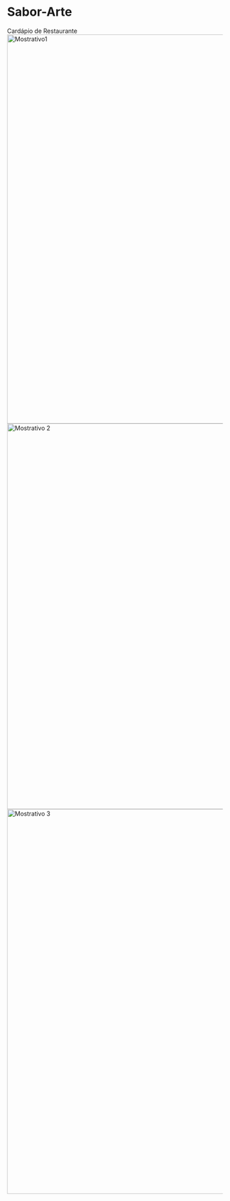 # Sabor-Arte
Cardápio de Restaurante
<img width="1457" height="909" alt="Mostrativo1 " src="https://github.com/user-attachments/assets/83593896-e995-49c4-a210-3b69011a89ef" />
<img width="1343" height="901" alt="Mostrativo 2 " src="https://github.com/user-attachments/assets/009e34c4-a2cb-45de-a096-11c0a5968f15" />
<img width="1289" height="899" alt="Mostrativo 3" src="https://github.com/user-attachments/assets/da482f7a-2300-4e0f-85a6-5927d6c0ac26" />
